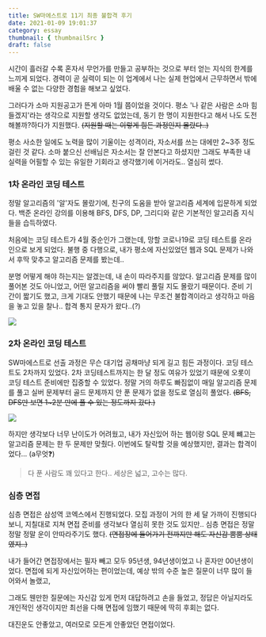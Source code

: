```yaml
---
title: SW마에스트로 11기 최종 불합격 후기
date: 2021-01-09 19:01:37
category: essay
thumbnail: { thumbnailSrc }
draft: false
---
```



시간이 흘러갈 수록 혼자서 무언가를 만들고 공부하는 것으로 부터 얻는 지식의 한계를 느끼게 되었다. 경력이 곧 실력이 되는 이 업계에서 나는 실제 현업에서 근무하면서 밖에 배울 수 없는 다양한 경험을 해보고 싶었다.

그러다가 소마 지원공고가 뜬게 아마 1월 쯤이었을 것이다. 평소 '나 같은 사람은 소마 힘들겠지'라는 생각으로 지원할 생각도 없었는데, 동기 한 명이 지원한다고 해서 나도 도전해볼까?하다가 지원했다. ~~(지원할 때는 이렇게 힘든 과정인지 몰랐다..)~~ 

평소 사소한 일에도 노력을 많이 기울이는 성격이라, 자소서를 쓰는 대에만 2~3주 정도 걸린 것 같다. 소마 붙으신 선배님은 자소서는 잘 안본다고 하셨지만 그래도 부족한 내 실력을 어필할 수 있는 유일한 기회라고 생각했기에 이거라도.. 열심히 썼다.

### 1차 온라인 코딩 테스트

정말 알고리즘의 '알'자도 몰랐기에, 친구의 도움을 받아 알고리즘 세계에 입문하게 되었다. 백준 온라인 강의를 이용해 BFS, DFS, DP, 그리디와 같은 기본적인 알고리즘 지식들을 습득하였다.

처음에는 코딩 테스트가 4월 중순인가 그랬는데, 망할 코로나19로 코딩 테스트를 온라인으로 보게 되었다. 불행 중 다행으로, 내가 평소에 자신있었던 웹과 SQL 문제가 나와서 후딱 맞추고 알고리즘 문제를 봤는데..

분명 어떻게 해야 하는지는 알겠는데, 내 손이 따라주지를 않았다. 알고리즘 문제를 많이 풀어본 것도 아니었고, 어떤 알고리즘을 써야 빨리 풀릴 지도 몰랐기 때문이다. 준비 기간이 짧기도 했고, 크게 기대도 안했기 때문에 나는 무조건 불합격이라고 생각하고 마음을 놓고 있을 찰나.. 합격 통지 문자가 왔다..(?)

![](./images/swm-ct-1.png) 

### 2차 온라인 코딩 테스트

SW마에스트로 선출 과정은 무슨 대기업 공채마냥 되게 길고 힘든 과정이다. 코딩 테스트도 2차까지 있었다. 2차 코딩테스트까지는 한 달 정도 여유가 있었기 때문에 오롯이 코딩 테스트 준비에만 집중할 수 있었다. 정말 거의 하루도 빠짐없이 매일 알고리즘 문제를 풀고 실버 문제부터 골드 문제까지 안 푼 문제가 없을 정도로 열심히 풀었다. ~~(BFS, DFS만 보면 1~2분 만에 풀 수 있는 정도까지 갔다.)~~ 

![](./images/swm-ct-2.png)

하지만 생각보다 너무 난이도가 어려웠고, 내가 자신있어 하는 웹이랑 SQL 문제 뺴고는 알고리즘 문제는 한 두 문제만 맞췄다. 이번에도 탈락할 것을 예상했지만, 결과는 합격이었다... ​(​a​무엇:question:)

> 다 푼 사람도 꽤 있다고 한다.. 세상은 넓고, 고수는 많다.

### 심층 면접

심층 면접은 삼성역 코엑스에서 진행되었다. 모집 과정이 거의 한 세 달 가까이 진행되다 보니, 지칠대로 지쳐 면접 준비를 생각보다 열심히 못한 것도 있지만.. 심층 면접은 정말 정말 정말 운이 안따라주기도 했다. ~~(면접장에 들어가기 전까지만 해도 자신감 뿜뿜 상태였지..)~~

내가 들어간 면접장에서는 필자 빼고 모두 95년생, 94년생이었고 나 혼자만 00년생이었다. 면접에 되게 자신있어하는 편이었는데, 예상 밖의 수준 높은 질문이 너무 많이 들어와서 놀랬고, 

그래도 웬만한 질문에는 자신감 있게 먼저 대답하려고 손을 들었고, 정답은 아닐지라도 개인적인 생각이지만 최선을 다해 면접에 임했기 때문에 딱히 후회는 없다.

대진운도 안좋았고, 여러모로 모든게 안좋았던 면접이었다.